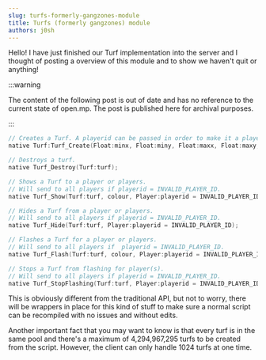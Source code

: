 ```yaml
---
slug: turfs-formerly-gangzones-module
title: Turfs (formerly gangzones) module
authors: j0sh
---
```


Hello! I have just finished our Turf implementation into the server and I thought of posting a overview of this module and to show we haven't quit or anything!

<!-- truncate -->

:::warning

The content of the following post is out of date and has no reference to the current state of open.mp. The post is published here for archival purposes.

:::

```c
// Creates a Turf. A playerid can be passed in order to make it a player turf.
native Turf:Turf_Create(Float:minx, Float:miny, Float:maxx, Float:maxy, Player:owner = INVALID_PLAYER_ID);

// Destroys a turf.
native Turf_Destroy(Turf:turf);

// Shows a Turf to a player or players.
// Will send to all players if playerid = INVALID_PLAYER_ID.
native Turf_Show(Turf:turf, colour, Player:playerid = INVALID_PLAYER_ID);

// Hides a Turf from a player or players.
// Will send to all players if playerid = INVALID_PLAYER_ID.
native Turf_Hide(Turf:turf, Player:playerid = INVALID_PLAYER_ID);

// Flashes a Turf for a player or players.
// Will send to all players if  playerid = INVALID_PLAYER_ID.
native Turf_Flash(Turf:turf, colour, Player:playerid = INVALID_PLAYER_ID);

// Stops a Turf from flashing for player(s).
// Will send to all players if playerid = INVALID_PLAYER_ID.
native Turf_StopFlashing(Turf:turf, Player:playerid = INVALID_PLAYER_ID);
```

This is obviously different from the traditional API, but not to worry, there will be wrappers in place for this kind of stuff to make sure a normal script can be recompiled with no issues and without edits.

Another important fact that you may want to know is that every turf is in the same pool and there's a maximum of 4,294,967,295 turfs to be created from the script. However, the client can only handle 1024 turfs at one time.

